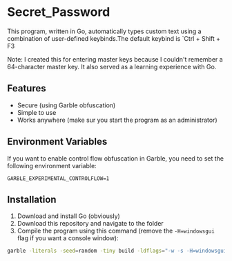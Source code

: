 
# Secret_Password

This program, written in Go, automatically types custom text using a combination of user-defined keybinds.The default keybind is `Ctrl + Shift + F3

Note: I created this for entering master keys because I couldn't remember a 64-character master key. It also served as a learning experience with Go.

## Features

- Secure (using Garble obfuscation)
- Simple to use
- Works anywhere (make sur you start the program as an administrator)

## Environment Variables

If you want to enable control flow obfuscation in Garble, you need to set the following environment variable:

`GARBLE_EXPERIMENTAL_CONTROLFLOW=1`

## Installation

1. Download and install Go (obviously)
2. Download this repository and navigate to the folder
3. Compile the program using this command (remove the `-H=windowsgui` flag if you want a console window):

```bash
garble -literals -seed=random -tiny build -ldflags="-w -s -H=windowsgui -buildid=" -trimpath